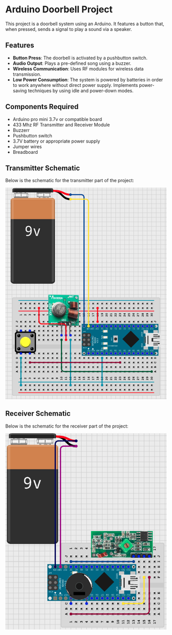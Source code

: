 <!DOCTYPE html>
<html lang="en">
<head>
    <meta charset="UTF-8">
    <meta name="viewport" content="width=device-width, initial-scale=1.0">
</head>
<body>

<h1>Arduino Doorbell Project</h1>

<p>This project is a doorbell system using an Arduino. It features a button that, when pressed, sends a signal to play a sound via a speaker.</p>

<h2>Features</h2>
<ul>
    <li><strong>Button Press</strong>: The doorbell is activated by a pushbutton switch.</li>
    <li><strong>Audio Output</strong>: Plays a pre-defined song using a buzzer.</li>
    <li><strong>Wireless Communication</strong>: Uses RF modules for wireless data transmission.</li>
    <li><strong>Low Power Consumption</strong>: The system is powered by batteries in order to work anywhere without direct power supply. Implements power-saving techniques by using idle and power-down modes.</li>
</ul>

<h2>Components Required</h2>
<ul>
    <li>Arduino pro mini 3.7v or compatible board</li>
    <li>433 Mhz RF Transmitter and Receiver Module</li>
    <li>Buzzerr</li>
    <li>Pushbutton switch</li>
    <li>3.7V battery or appropriate power supply</li>
    <li>Jumper wires</li>
    <li>Breadboard</li>
</ul>

<h2>Transmitter Schematic</h2>
<p>Below is the schematic for the transmitter part of the project:</p>
<img src="transmitter/transmitter_schematic.png" alt="Transmitter Schematic" width="600">

<h2>Receiver Schematic</h2>
<p>Below is the schematic for the receiver part of the project:</p>
<img src="receiver/receiver_schematic.png" alt="Receiver Schematic" width="600">

</body>
</html>

